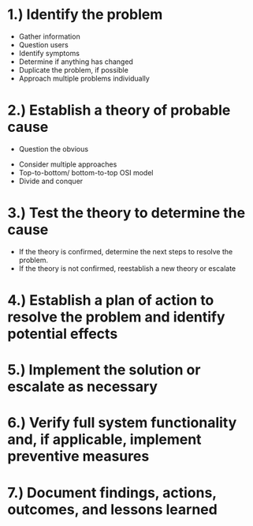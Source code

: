 
# 1.) Identify the problem 
- Gather information 
- Question users 
- Identify symptoms 
- Determine if anything has changed 
- Duplicate the problem, if possible 
- Approach multiple problems individually 

# 2.) Establish a theory of probable cause
*  Question the obvious 
- Consider multiple approaches 
- Top-to-bottom/ bottom-to-top OSI model 
- Divide and conquer
# 3.) Test the theory to determine the cause
* If the theory is confirmed, determine the next steps to resolve the problem.
* If the theory is not confirmed, reestablish a new theory or escalate
# 4.) Establish a plan of action to resolve the problem and identify potential effects

# 5.) Implement the solution or escalate as necessary

# 6.) Verify full system functionality and, if applicable, implement preventive measures

# 7.) Document findings, actions, outcomes, and lessons learned

